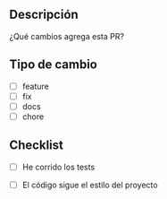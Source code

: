  ## Descripción
¿Qué cambios agrega esta PR?

## Tipo de cambio
- [ ] feature
- [ ] fix
- [ ] docs
- [ ] chore

## Checklist
- [ ] He corrido los tests
- [ ] El código sigue el estilo del proyecto

